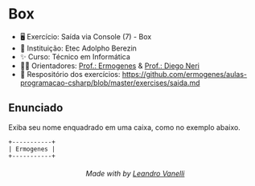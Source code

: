 # Box

* 🖥️ Exercício: Saída via Console (7) - Box
* 🏫 Instituição: Etec Adolpho Berezin
* ✨ Curso: Técnico em Informática
* 👨‍🏫 Orientadores: <a href="https://github.com/ermogenes">Prof.: Ermogenes</a> & <a href="https://github.com/diegoneri">Prof.: Diego Neri</a>
* 📖 Respositório dos exercícios: https://github.com/ermogenes/aulas-programacao-csharp/blob/master/exercises/saida.md

## Enunciado

Exiba seu nome enquadrado em uma caixa, como no exemplo abaixo.

```
+-----------+
| Ermogenes |
+-----------+
```

<h6 align="center">Made with by <a href="https://github.com/LeoVanelli">Leandro Vanelli</a></h6>
